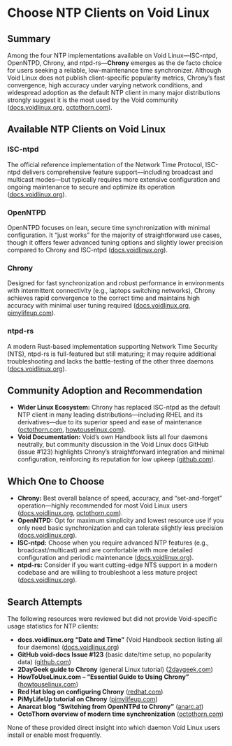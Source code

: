 # Choose NTP Clients on Void Linux


## Summary

Among the four NTP implementations available on Void Linux—ISC-ntpd, OpenNTPD, Chrony, and ntpd-rs—**Chrony** emerges as the de facto choice for users seeking a reliable, low-maintenance time synchronizer. Although Void Linux does not publish client-specific popularity metrics, Chrony’s fast convergence, high accuracy under varying network conditions, and widespread adoption as the default NTP client in many major distributions strongly suggest it is the most used by the Void community ([docs.voidlinux.org][1], [octothorn.com][2]).

## Available NTP Clients on Void Linux

### ISC-ntpd

The official reference implementation of the Network Time Protocol, ISC-ntpd delivers comprehensive feature support—including broadcast and multicast modes—but typically requires more extensive configuration and ongoing maintenance to secure and optimize its operation ([docs.voidlinux.org][1]).

### OpenNTPD

OpenNTPD focuses on lean, secure time synchronization with minimal configuration. It “just works” for the majority of straightforward use cases, though it offers fewer advanced tuning options and slightly lower precision compared to Chrony and ISC-ntpd ([docs.voidlinux.org][1]).

### Chrony

Designed for fast synchronization and robust performance in environments with intermittent connectivity (e.g., laptops switching networks), Chrony achieves rapid convergence to the correct time and maintains high accuracy with minimal user tuning required ([docs.voidlinux.org][1], [pimylifeup.com][3]).

### ntpd-rs

A modern Rust-based implementation supporting Network Time Security (NTS), ntpd-rs is full-featured but still maturing; it may require additional troubleshooting and lacks the battle-testing of the other three daemons ([docs.voidlinux.org][1]).

## Community Adoption and Recommendation

* **Wider Linux Ecosystem:** Chrony has replaced ISC-ntpd as the default NTP client in many leading distributions—including RHEL and its derivatives—due to its superior speed and ease of maintenance ([octothorn.com][2], [howtouselinux.com][4]).
* **Void Documentation:** Void’s own Handbook lists all four daemons neutrally, but community discussion in the Void Linux docs GitHub (issue #123) highlights Chrony’s straightforward integration and minimal configuration, reinforcing its reputation for low upkeep ([github.com][5]).

## Which One to Choose

* **Chrony:** Best overall balance of speed, accuracy, and “set-and-forget” operation—highly recommended for most Void Linux users ([docs.voidlinux.org][1], [octothorn.com][2]).
* **OpenNTPD:** Opt for maximum simplicity and lowest resource use if you only need basic synchronization and can tolerate slightly less precision ([docs.voidlinux.org][1]).
* **ISC-ntpd:** Choose when you require advanced NTP features (e.g., broadcast/multicast) and are comfortable with more detailed configuration and periodic maintenance ([docs.voidlinux.org][1]).
* **ntpd-rs:** Consider if you want cutting-edge NTS support in a modern codebase and are willing to troubleshoot a less mature project ([docs.voidlinux.org][1]).

## Search Attempts

The following resources were reviewed but did not provide Void-specific usage statistics for NTP clients:

* **docs.voidlinux.org “Date and Time”** (Void Handbook section listing all four daemons) ([docs.voidlinux.org][1])
* **GitHub void-docs Issue #123** (basic date/time setup, no popularity data) ([github.com][5])
* **2DayGeek guide to Chrony** (general Linux tutorial) ([2daygeek.com][6])
* **HowToUseLinux.com – “Essential Guide to Using Chrony”** ([howtouselinux.com][4])
* **Red Hat blog on configuring Chrony** ([redhat.com][7])
* **PiMyLifeUp tutorial on Chrony** ([pimylifeup.com][3])
* **Anarcat blog “Switching from OpenNTPd to Chrony”** ([anarc.at][8])
* **OctoThorn overview of modern time synchronization** ([octothorn.com][2])

None of these provided direct insight into which daemon Void Linux users install or enable most frequently.

[1]: https://docs.voidlinux.org/config/date-time.html "Date and Time - Void Linux Handbook"
[2]: https://octothorn.com/site-management/modern-time-synchronization-for-linux/ "Time Synchronization Methods for Linux System Administrators: Switching ..."
[3]: https://pimylifeup.com/using-ntp-on-linux-with-chrony/ "Using NTP on Linux with Chrony - Pi My Life Up"
[4]: https://www.howtouselinux.com/post/using-chrony-for-ntp-on-linux "The Essential Guide to Using Chrony for NTP on Linux"
[5]: https://github.com/void-linux/void-docs/issues/123 "Section about date/time and ntp daemons · Issue #123 · void-linux/void ..."
[6]: https://www.2daygeek.com/configure-ntp-client-using-chrony-in-linux/ "How to install and configure Chrony as NTP client? - 2DayGeek"
[7]: https://www.redhat.com/en/blog/chrony-time-services-linux "How to configure chrony as an NTP client or server in Linux"
[8]: https://anarc.at/blog/2022-01-23-chrony/ "Switching from OpenNTPd to Chrony - anarcat"
